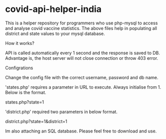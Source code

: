 # covid-api-helper-india

This is a helper repository for programmers who use php-mysql to access and analyse covid vaccine statistics.
The above files help in populating all district and state values to your mysql database.


How it works?

API is called automatically every 1 second and the response is saved to DB. Advantage is, the host server will not close connection or throw 403 error.



Configrations

Change the config file with the correct username, password and db name.

'states.php' requires a parameter in URL to execute. Always initialise from 1. Below is the format.
 
states.php?state=1

'district.php' required two parameters in below format.

district.php?state=1&district=1


Im also attaching an SQL database. Please feel free to download and use.
